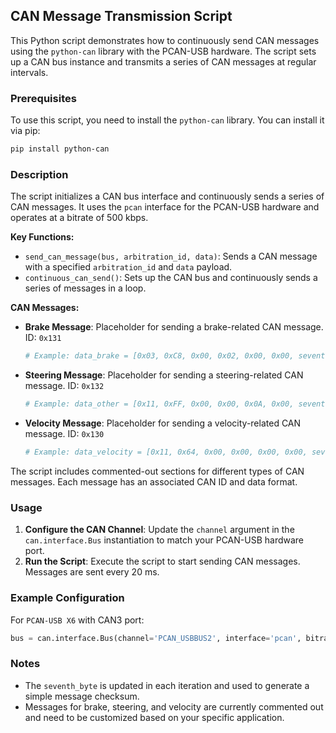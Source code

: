 ## CAN Message Transmission Script

This Python script demonstrates how to continuously send CAN messages using the `python-can` library with the PCAN-USB hardware. The script sets up a CAN bus instance and transmits a series of CAN messages at regular intervals.

### Prerequisites

To use this script, you need to install the `python-can` library. You can install it via pip:

```bash
pip install python-can
```

### Description

The script initializes a CAN bus interface and continuously sends a series of CAN messages. It uses the `pcan` interface for the PCAN-USB hardware and operates at a bitrate of 500 kbps. 

**Key Functions:**

- `send_can_message(bus, arbitration_id, data)`: Sends a CAN message with a specified `arbitration_id` and `data` payload.
- `continuous_can_send()`: Sets up the CAN bus and continuously sends a series of messages in a loop.

**CAN Messages:**

- **Brake Message**: Placeholder for sending a brake-related CAN message. ID: `0x131`
  ```python
  # Example: data_brake = [0x03, 0xC8, 0x00, 0x02, 0x00, 0x00, seventh_byte, 0x00]
  ```

- **Steering Message**: Placeholder for sending a steering-related CAN message. ID: `0x132`
  ```python
  # Example: data_other = [0x11, 0xFF, 0x00, 0x00, 0x0A, 0x00, seventh_byte, 0x00]
  ```

- **Velocity Message**: Placeholder for sending a velocity-related CAN message. ID: `0x130`
  ```python
  # Example: data_velocity = [0x11, 0x64, 0x00, 0x00, 0x00, 0x00, seventh_byte, 0x00]
  ```

The script includes commented-out sections for different types of CAN messages. Each message has an associated CAN ID and data format.

### Usage

1. **Configure the CAN Channel**: Update the `channel` argument in the `can.interface.Bus` instantiation to match your PCAN-USB hardware port.
2. **Run the Script**: Execute the script to start sending CAN messages. Messages are sent every 20 ms.

### Example Configuration

For `PCAN-USB X6` with CAN3 port:

```python
bus = can.interface.Bus(channel='PCAN_USBBUS2', interface='pcan', bitrate=500000)
```

### Notes

- The `seventh_byte` is updated in each iteration and used to generate a simple message checksum.
- Messages for brake, steering, and velocity are currently commented out and need to be customized based on your specific application.
